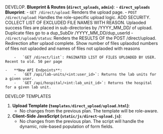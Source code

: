 

DEVELOP.  **Blueprint & Routes (`direct_uploads`, `admin`)**:
    -   **`direct_uploads` Blueprint**:
        -   `GET /direct/upload`: Renders the upload page.
        -   `POST /direct/upload`: Handles the role-specific upload logic. ADD SECURITY. COLLECT LIST OF EXCLUDED FILE NAMES WITH REASON. Uplaoded success files are placed in sub-directories by /YYYY_MM_DD/ of upload. Duplicate files go to a dup_SubDir /YYYY_MM_DD/dup_userId
        -   `/direct/upload/status`: Renders the RESULTS OF the POST /direct/upload. Redirection after uplaod complete. Show number of files uplaodsd numbers of files not uplaoded and names of files not uplaoded with reasons
        
        -   `GET /direct/list`: PAGINATED LIST OF FILES UPLOADED BY USER. Recent to old. 50 per page

    -   **New API Endpoints**:
        -   `GET /api/lab-units/<int:user_id>`: Returns the lab units for a given user.
        -   `GET /api/hospital/<int:lab_unit_id>`: Returns the hospital for a given lab unit.

DEVELOP TEMPLATES
1.  **Upload Template (`templates/direct_upload/upload.html`)**:
    -   No changes from the previous plan. The template will be role-aware.
2.  **Client-Side JavaScript (`static/js/direct-upload.js`)**:
    -   No changes from the previous plan. The script will handle the dynamic, role-based population of form fields.